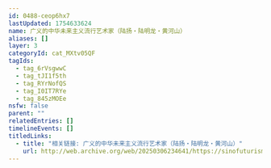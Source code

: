 ```yaml
---
id: 0488-ceop6hx7
lastUpdated: 1754633624
name: 广义的中华未来主义流行艺术家（陆扬・陆明龙・黄河山）
aliases: []
layer: 3
categoryId: cat_MXtv05QF
tagIds:
  - tag_6rVsgwwC
  - tag_tJI1f5th
  - tag_RYrNofQS
  - tag_I0IT7RYe
  - tag_845zMOEe
nsfw: false
parent: ""
relatedEntries: []
timelineEvents: []
titledLinks:
  - title: "相关链接: 广义的中华未来主义流行艺术家（陆扬・陆明龙・黄河山）"
    url: http://web.archive.org/web/20250306234641/https://sinofuturism.com/
---
```


